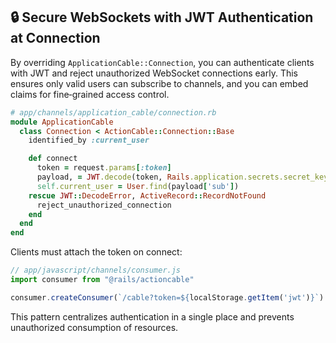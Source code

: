 ## 🔒 Secure WebSockets with JWT Authentication at Connection

By overriding `ApplicationCable::Connection`, you can authenticate clients with JWT and reject unauthorized WebSocket connections early. This ensures only valid users can subscribe to channels, and you can embed claims for fine‑grained access control.

```ruby
# app/channels/application_cable/connection.rb
module ApplicationCable
  class Connection < ActionCable::Connection::Base
    identified_by :current_user

    def connect
      token = request.params[:token]
      payload, = JWT.decode(token, Rails.application.secrets.secret_key_base, true, algorithm: 'HS256')
      self.current_user = User.find(payload['sub'])
    rescue JWT::DecodeError, ActiveRecord::RecordNotFound
      reject_unauthorized_connection
    end
  end
end
```

Clients must attach the token on connect: 

```js
// app/javascript/channels/consumer.js
import consumer from "@rails/actioncable"

consumer.createConsumer(`/cable?token=${localStorage.getItem('jwt')}`)
```

This pattern centralizes authentication in a single place and prevents unauthorized consumption of resources.
